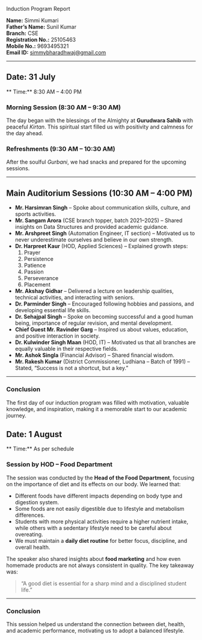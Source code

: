 Induction Program Report

**Name:** Simmi Kumari  
**Father’s Name:** Sunil Kumar  
**Branch:** CSE  
**Registration No.:** 25105463  
**Mobile No.:** 9693495321  
**Email ID:** simmybharadhwaj@gmail.com  

---


## Date: 31 July  
** Time:** 8:30 AM – 4:00 PM  

### Morning Session (8:30 AM – 9:30 AM)  
The day began with the blessings of the Almighty at **Gurudwara Sahib** with peaceful *Kirtan*. This spiritual start filled us with positivity and calmness for the day ahead.  

###  Refreshments (9:30 AM – 10:30 AM)  
After the soulful *Gurbani*, we had snacks and prepared for the upcoming sessions.  

---

##  Main Auditorium Sessions (10:30 AM – 4:00 PM)  

- **Mr. Harsimran Singh** – Spoke about communication skills, culture, and sports activities.  
- **Mr. Sangam Arora** (CSE branch topper, batch 2021–2025) – Shared insights on Data Structures and provided academic guidance.  
- **Mr. Arshpreet Singh** (Automation Engineer, IT section) – Motivated us to never underestimate ourselves and believe in our own strength.  
- **Dr. Harpreet Kaur** (HOD, Applied Sciences) – Explained growth steps:  
  1. Prayer  
  2. Persistence  
  3. Patience  
  4. Passion  
  5. Perseverance  
  6. Placement  
- **Mr. Akshay Gidhar** – Delivered a lecture on leadership qualities, technical activities, and interacting with seniors.  
- **Dr. Parminder Singh** – Encouraged following hobbies and passions, and developing essential life skills.  
- **Dr. Sehajpal Singh** – Spoke on becoming successful and a good human being, importance of regular revision, and mental development.  
- **Chief Guest Mr. Ravinder Garg** – Inspired us about values, education, and positive interaction in society.  
- **Dr. Kulwinder Singh Maan** (HOD, IT) – Motivated us that all branches are equally valuable in their respective fields.  
- **Mr. Ashok Singla** (Financial Advisor) – Shared financial wisdom.  
- **Mr. Rakesh Kumar** (District Commissioner, Ludhiana – Batch of 1991) – Stated, “Success is not a shortcut, but a key.”  

---

### Conclusion  
The first day of our induction program was filled with motivation, valuable knowledge, and inspiration, making it a memorable start to our academic journey.

##  Date: 1 August  
** Time:** As per schedule  

### Session by HOD – Food Department  
The session was conducted by the **Head of the Food Department**, focusing on the importance of diet and its effects on our body. We learned that:  

- Different foods have different impacts depending on body type and digestion system.  
- Some foods are not easily digestible due to lifestyle and metabolism differences.  
- Students with more physical activities require a higher nutrient intake, while others with a sedentary lifestyle need to be careful about overeating.  
- We must maintain a **daily diet routine** for better focus, discipline, and overall health.  

The speaker also shared insights about **food marketing** and how even homemade products are not always consistent in quality. The key takeaway was:  

> “A good diet is essential for a sharp mind and a disciplined student life.”  

---

### Conclusion  
This session helped us understand the connection between diet, health, and academic performance, motivating us to adopt a balanced lifestyle.
